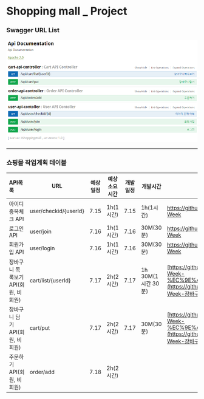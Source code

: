 # Shopping mall _ Project



### Swagger URL List

![swagger_url_list.PNG](https://github.com/Yujaehyeong/shoppingmall_1/blob/master/3week/swagger_url_list.PNG?raw=true)



------



### 쇼핑몰 작업계획 테이블

| API목록                             | URL                       | 예상일정 | 예상소요시간 | 개발일정 | 개발시간           | 작업결과서                                                   |
| :---------------------------------- | ------------------------- | -------- | ------------ | -------- | ------------------ | ------------------------------------------------------------ |
| 아이디 중복체크 API                 | user/checkid/{userId} | 7.15     | 1h(1시간)    | 7.15     | 1h(1시간)          | <https://github.com/Yujaehyeong/shoppingmall_1/wiki/3-Week>  |
| 로그인 API                          | user/join             | 7.16     | 1h(1시간)    | 7.16     | 30M(30분)          | https://github.com/Yujaehyeong/shoppingmall_1/wiki/3-Week    |
| 회원가입 API                        | user/login            | 7.16     | 1h(1시간)    | 7.16     | 30M(30분)          | https://github.com/Yujaehyeong/shoppingmall_1/wiki/3-Week    |
| 장바구니 목록보기 API(회원, 비회원) | cart/list/{userId}    | 7.17     | 2h(2시간)    | 7.17     | 1h 30M(1시간 30분) | [https://github.com/Yujaehyeong/shoppingmall_1/wiki/3-Week-%EC%9E%A5%EB%B0%94%EA%B5%AC%EB%8B%88](https://github.com/Yujaehyeong/shoppingmall_1/wiki/3-Week-장바구니) |
| 장바구니 담기 API(회원, 비회원)     | cart/put              | 7.17     | 2h(2시간)    | 7.17     | 30M(30분) | [https://github.com/Yujaehyeong/shoppingmall_1/wiki/3-Week-%EC%9E%A5%EB%B0%94%EA%B5%AC%EB%8B%88](https://github.com/Yujaehyeong/shoppingmall_1/wiki/3-Week-장바구니) |                                                              |
| 주문하기 API(회원, 비회원)          |order/add           | 7.18     | 2h(2시간)    |          |                    |                                                              |

